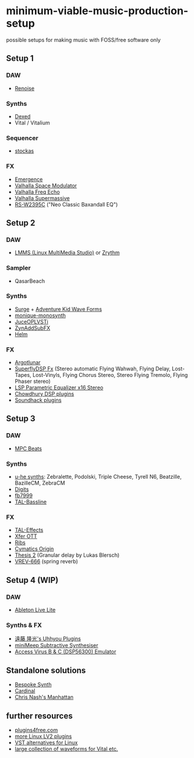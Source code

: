 # minimum-viable-music-production-setup
possible setups for making music with FOSS/free software only

## Setup 1

### DAW
- [Renoise](https://www.renoise.com)

### Synths
- [Dexed](https://github.com/asb2m10/dexed)
- Vital / Vitalium

### Sequencer
- [stockas](https://github.com/surge-synthesizer/stochas)

### FX
- [Emergence](https://daniel-gergely.itch.io/emergence)
- [Valhalla Space Modulator](https://valhalladsp.com/shop/modulation/valhalla-space-modulator/)
- [Valhalla Freq Echo](https://valhalladsp.com/shop/delay/valhalla-freq-echo/)
- [Valhalla Supermassive](https://valhalladsp.com/shop/reverb/valhalla-supermassive/)
- [RS-W2395C](https://fuseaudiolabs.de/#/pages/product?id=300965965) ("Neo Classic Baxandall EQ")


## Setup 2 

### DAW
- [LMMS (Linux MultiMedia Studio)](https://lmms.io/) or [Zrythm](https://www.zrythm.org/)

### Sampler
- QasarBeach

### Synths
- [Surge](https://github.com/surge-synthesizer/surge) + [Adventure Kid Wave Forms](https://github.com/KristofferKarlAxelEkstrand/AKWF-FREE) 
- [monique-monosynth](https://github.com/surge-synthesizer/monique-monosynth)
- [JuceOPLVSTi](https://github.com/bsutherland/JuceOPLVSTi)
- [ZynAddSubFX](https://zynaddsubfx.sourceforge.io/)
- [Helm](https://tytel.org/helm/)

### FX
- [Argotlunar](https://mourednik.github.io/argotlunar/)
- [SuperflyDSP Fx](https://superflydsp.com/) (Stereo automatic Flying Wahwah, Flying Delay, Lost-Tapes, Lost-Vinyls, Flying Chorus Stereo, Stereo Flying Tremolo, Flying Phaser stereo)
- [LSP Parametric Equalizer x16 Stereo](https://lsp-plug.in/?page=manuals&section=para_equalizer_x16_stereo)
- [Chowdhury DSP plugins](https://chowdsp.com/products.html)
- [Soundhack plugins](https://www.soundhack.com/freeware/)

## Setup 3

### DAW
- [MPC Beats](https://www.akaipro.com/mpc-beats)

### Synths
- [u-he synths](https://u-he.com/): Zebralette, Podolski, Triple Cheese, Tyrell N6, Beatzille, BazilleCM, ZebraCM
- [Digits](http://www.extentofthejam.com/)
- [fb7999](https://www.fullbucket.de/music/fb7999.html)
- [TAL-Bassline](https://tal-software.com/products/tal-bassline)

### FX
- [TAL-Effects](https://tal-software.com/products/tal-effects)
- [Xfer OTT](https://xferrecords.com/freeware)
- [Ribs](https://hvoyaaudio.itch.io/ribs)
- [Cymatics Origin](https://cymatics.fm/products/origin-vintage-plugin)
- [Thesis 2](https://plugins4free.com/plugin/2080/) (Granular delay by Lukas Blersch)
- [VREV-666](https://fuseaudiolabs.de/#/pages/product?id=301009892) (spring reverb)

## Setup 4 (WIP)

### DAW
- [Ableton Live Lite](https://www.ableton.com/de/products/live-lite/)

### Synths & FX
- [遠藤 隆光's Uhhyou Plugins](https://ryukau.github.io/VSTPlugins/)
- [miniMeep Subtractive Synthesiser](https://nash.audio/minimeep.htm)
- [Access Virus B & C (DSP56300) Emulator](https://dsp56300.wordpress.com/)

## Standalone solutions
- [Bespoke Synth](https://www.bespokesynth.com/)
- [Cardinal](https://github.com/DISTRHO/Cardinal)
- [Chris Nash's Manhattan](https://nash.audio/manhattan/)

## further resources
- [plugins4free.com](https://plugins4free.com/)
- [more Linux LV2 plugins](https://audioonlinux.blogspot.com/2018/10/plugins-lv2.html)
- [VST alternatives for Linux](https://audioonlinux.blogspot.com/2019/07/alternativas-de-vst-para-linux-sim.html)
- [large collection of waveforms for Vital etc.](https://www.reddit.com/r/edmproduction/comments/2jhew1/1700_waveforms_for_serums_wavetable_download_link/)

<!-- TODO: have a look into those:
    ACMT (Overtone DSP): ACM-SA series bundle, ACM500X series bundle (Pultec-style EQ, Fairchild-Style limiter/compressor, small analog-inspired eq, channel compressor, plate reverb)
    Algonaut Atlas (drum sample manager/sequencer)
    Auburn Sounds: Graillon 2 (voice changer), Panagement (stereo imager/reverb)
    Audio Assault: Headcrusher (distortion), XCTR (multiband saturator)
    Audio Damage: a lot, f.e. Quanta 2 (granular synth), Axon 2 (FM percussion synth/sequencer), Eos (reverb), Rough Rider (coloring compressor), Replicant 3 (glitch) and Other Desert Cities (experimental delay)
    Audioblast: Acidbox (303)
    Audiothing: Dials (Hainbach chain), Springs (spring reverb), Things Texture (granular reverb)
    Chair Audio: Excite (snare modeler)
    ChowDSP: BYOD (modular distortion), ChowKick (kick synth), ChowTapeModel (tape Effekt)
    Crumar Performer (string synth)
    Decidedly DecentSampler (Multisampler w/ interesting sample packs, see also pianobook.co.uk)
    DrumGizmo (drum sample player w/ Rock/Metal kits)
    ElephantDSP Room (reverb)
    GreyBox SG-323 (vintage digital reverb, similar to Ursa Major Stargate 323)
    Hrast Programmer: Tranzistow64 (powerful synth, bad interface)
    Illformed: Glitch2 (glitch plugin)
    Inertia Sound Systems: Hinder (delay), Instinct (distortion)
    JonV FirComp2 (mastering compressor)
    Loomer String (string synth)
    Modartt Pianoteq (piano, e-piano, guitar physical modelling synth)
    nakst Apricot (hybrid synth), Altitude (hybrid synth)
    PunkLabs OneTrick Simian (drum synth, Simmons SDS-V)
    Renoise Redux (sampler / tracker plugin)
    Robbert van der Helm: Diopser (phase rotation), Spectral Compressor (multiband compressor)
    Sinuslabs Reach (reverb)
    Sonosaurus PaulXstretch (sound stretcher)
    TAL J8 (jupiter 8 synth), TAL-Reverb-4 (reverb)
    TbT: TLs 1295 (compressor), TLs 3113 (limiter)
    ToneLib: TubeWarmth (saturator), BassDrive (fx)
    Tracktion: BioTek 2 (synth), Dan Dean Essential Bass (bass sample player), F-em (synth)
    U-he: Diva (synth), Repro (synth), Presswerk (compressor), Twangström (spring reverb), Uhbik (fx)
    Ugritone Drums (drum sampler w/ rock/metal/punk kits)
    unplugred: CRMBL (delay), Prisma (modular distortion)
    Venomode Maximal 3 (limiter)
    Wings Fire (multiband distortion)
--!>
